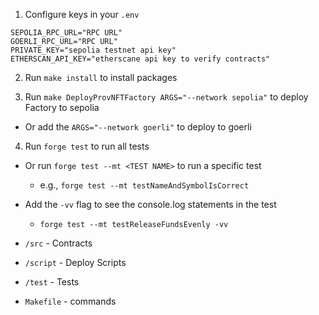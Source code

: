 1. Configure keys in your `.env`

```.env
SEPOLIA_RPC_URL="RPC URL"
GOERLI_RPC_URL="RPC URL"
PRIVATE_KEY="sepolia testnet api key"
ETHERSCAN_API_KEY="etherscane api key to verify contracts"
```

2. Run `make install` to install packages

3. Run `make DeployProvNFTFactory ARGS="--network sepolia"` to deploy Factory to sepolia
* Or add the `ARGS="--network goerli"` to deploy to goerli

4. Run `forge test` to run all tests
* Or run `forge test --mt <TEST NAME>` to run a specific test
    * e.g., `forge test --mt testNameAndSymbolIsCorrect`
* Add the `-vv` flag to see the console.log statements in the test
    * `forge test --mt testReleaseFundsEvenly -vv`


* `/src` - Contracts 
* `/script` - Deploy Scripts 
* `/test` - Tests
* `Makefile` - commands
